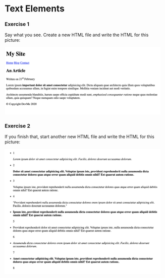 # Text Elements

### Exercise 1

Say what you see. Create a new HTML file and write the HTML for this picture:

![First Exercise](01/01.png)

### Exercise 2

If you finish that, start another new HTML file and write the HTML for this picture:

![Second Exercise](exercises/HTML/06_text-els/02/02.png)


